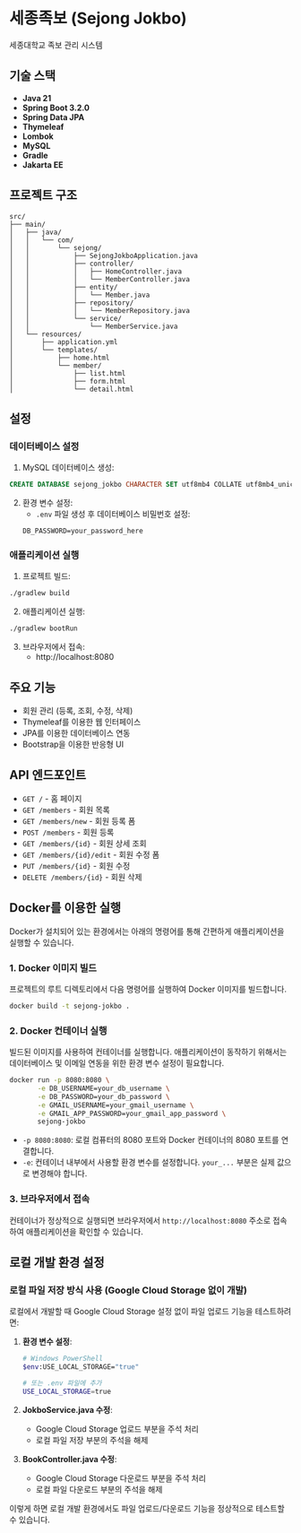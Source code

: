 # 세종족보 (Sejong Jokbo)

세종대학교 족보 관리 시스템

## 기술 스택

- **Java 21**
- **Spring Boot 3.2.0**
- **Spring Data JPA**
- **Thymeleaf**
- **Lombok**
- **MySQL**
- **Gradle**
- **Jakarta EE**

## 프로젝트 구조

```
src/
├── main/
│   ├── java/
│   │   └── com/
│   │       └── sejong/
│   │           ├── SejongJokboApplication.java
│   │           ├── controller/
│   │           │   ├── HomeController.java
│   │           │   └── MemberController.java
│   │           ├── entity/
│   │           │   └── Member.java
│   │           ├── repository/
│   │           │   └── MemberRepository.java
│   │           └── service/
│   │               └── MemberService.java
│   └── resources/
│       ├── application.yml
│       └── templates/
│           ├── home.html
│           └── member/
│               ├── list.html
│               ├── form.html
│               └── detail.html
```

## 설정

### 데이터베이스 설정

1. MySQL 데이터베이스 생성:
```sql
CREATE DATABASE sejong_jokbo CHARACTER SET utf8mb4 COLLATE utf8mb4_unicode_ci;
```

2. 환경 변수 설정:
   - `.env` 파일 생성 후 데이터베이스 비밀번호 설정:
   ```
   DB_PASSWORD=your_password_here
   ```

### 애플리케이션 실행

1. 프로젝트 빌드:
```bash
./gradlew build
```

2. 애플리케이션 실행:
```bash
./gradlew bootRun
```

3. 브라우저에서 접속:
   - http://localhost:8080

## 주요 기능

- 회원 관리 (등록, 조회, 수정, 삭제)
- Thymeleaf를 이용한 웹 인터페이스
- JPA를 이용한 데이터베이스 연동
- Bootstrap을 이용한 반응형 UI

## API 엔드포인트

- `GET /` - 홈 페이지
- `GET /members` - 회원 목록
- `GET /members/new` - 회원 등록 폼
- `POST /members` - 회원 등록
- `GET /members/{id}` - 회원 상세 조회
- `GET /members/{id}/edit` - 회원 수정 폼
- `PUT /members/{id}` - 회원 수정
- `DELETE /members/{id}` - 회원 삭제 

## Docker를 이용한 실행

Docker가 설치되어 있는 환경에서는 아래의 명령어를 통해 간편하게 애플리케이션을 실행할 수 있습니다.

### 1. Docker 이미지 빌드

프로젝트의 루트 디렉토리에서 다음 명령어를 실행하여 Docker 이미지를 빌드합니다.

```bash
docker build -t sejong-jokbo .
```

### 2. Docker 컨테이너 실행

빌드된 이미지를 사용하여 컨테이너를 실행합니다. 애플리케이션이 동작하기 위해서는 데이터베이스 및 이메일 연동을 위한 환경 변수 설정이 필요합니다.

```bash
docker run -p 8080:8080 \
       -e DB_USERNAME=your_db_username \
       -e DB_PASSWORD=your_db_password \
       -e GMAIL_USERNAME=your_gmail_username \
       -e GMAIL_APP_PASSWORD=your_gmail_app_password \
       sejong-jokbo
```

- `-p 8080:8080`: 로컬 컴퓨터의 8080 포트와 Docker 컨테이너의 8080 포트를 연결합니다.
- `-e`: 컨테이너 내부에서 사용할 환경 변수를 설정합니다. `your_...` 부분은 실제 값으로 변경해야 합니다.

### 3. 브라우저에서 접속

컨테이너가 정상적으로 실행되면 브라우저에서 `http://localhost:8080` 주소로 접속하여 애플리케이션을 확인할 수 있습니다.

## 로컬 개발 환경 설정

### 로컬 파일 저장 방식 사용 (Google Cloud Storage 없이 개발)

로컬에서 개발할 때 Google Cloud Storage 설정 없이 파일 업로드 기능을 테스트하려면:

1. **환경 변수 설정**:
   ```bash
   # Windows PowerShell
   $env:USE_LOCAL_STORAGE="true"
   
   # 또는 .env 파일에 추가
   USE_LOCAL_STORAGE=true
   ```

2. **JokboService.java 수정**:
   - Google Cloud Storage 업로드 부분을 주석 처리
   - 로컬 파일 저장 부분의 주석을 해제

3. **BookController.java 수정**:
   - Google Cloud Storage 다운로드 부분을 주석 처리
   - 로컬 파일 다운로드 부분의 주석을 해제

이렇게 하면 로컬 개발 환경에서도 파일 업로드/다운로드 기능을 정상적으로 테스트할 수 있습니다.

